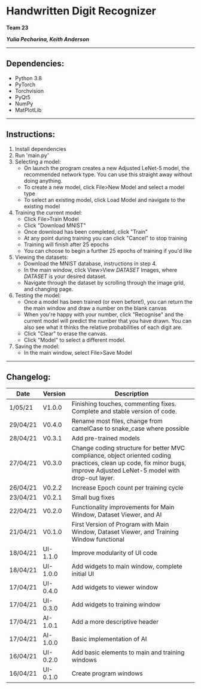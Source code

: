 
# Handwritten Digit Recognizer

**Team 23**

***Yulia Pechorina, Keith Anderson***

---
## Dependencies:

- Python 3.8
- PyTorch
- Torchvision
- PyQt5
- NumPy
- MatPlotLib

---
## Instructions:

1.  Install dependencies
2.  Run 'main.py'
3.  Selecting a model:
    - On launch the program creates a new Adjusted LeNet-5 model, the recommended network type. You can use this straight away without doing anything.
    - To create a new model, click File>New Model and select a model type
    - To select an existing model, click Load Model and navigate to the existing model
4. Training the current model:
    - Click File>Train Model
    - Click "Download MNIST"
    - Once download has been completed, click "Train"
    - At any point during training you can click "Cancel" to stop training
    - Training will finish after 25 epochs
    - You can choose to begin a further 25 epochs of training if you'd like
5. Viewing the datasets:
    - Download the MNIST database, instructions in step 4.
    - In the main window, click View>View *DATASET* Images, where *DATASET* is your desired dataset.
    - Navigate through the dataset by scrolling through the image grid, and changing page.
6. Testing the model:
    - Once a model has been trained (or even before!), you can return the the main window and draw a number on the blank canvas
    - When you're happy with your number, click "Recognise" and the current model will predict the number that you have drawn. You can also see what it thinks the relative probabilities of each digit are.
    - Click "Clear" to erase the canvas.
    - Click "Model" to select a different model.
7. Saving the model:
    - In the main window, select File>Save Model

---
## Changelog:
|Date|Version|Description| 
|--|--|--|
|1/05/21|V1.0.0|Finishing touches, commenting fixes. Complete and stable version of code.|
|29/04/21|V0.4.0|Rename most files, change from camelCase to snake_case where possible|
|28/04/21|V0.3.1|Add pre-trained models|
|27/04/21|V0.3.0|Change coding structure for better MVC compliance, object oriented coding practices, clean up code, fix minor bugs, improve Adjusted LeNet-5 model with drop-out layer.|
|26/04/21|V0.2.2|Increase Epoch count per training cycle|
|23/04/21|V0.2.1|Small bug fixes|
|22/04/21|V0.2.0|Functionality improvements for Main Window, Dataset Viewer, and AI|
|21/04/21|V0.1.0|First Version of Program with Main Window, Dataset Viewer, and Training Window functional|
|18/04/21|UI-1.1.0|Improve modularity of UI code|
|18/04/21|UI-1.0.0|Add widgets to main window, complete initial UI|
|17/04/21|UI-0.4.0|Add widgets to viewer window|
|17/04/21|UI-0.3.0|Add widgets to training window|
|17/04/21|AI-1.0.1|Add a more descriptive header|
|17/04/21|AI-1.0.0|Basic implementation of AI|
|16/04/21|UI-0.2.0|Add basic elements to main and training windows|
|16/04/21|UI-0.1.0|Create program windows|

